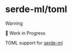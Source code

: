 # serde-ml/toml
> [!WARNING] 
> 🚧 Work in Progress

TOML support for [serde-ml](https://github.com/serde-ml/serde)
